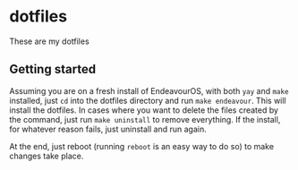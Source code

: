 # dotfiles
These are my dotfiles
## Getting started
Assuming you are on a fresh install of EndeavourOS, with both `yay` and `make` installed, just `cd` into the dotfiles directory and run `make endeavour`. This will install the dotfiles.
In cases where you want to delete the files created by the command, just run `make uninstall` to remove everything. If the install, for whatever reason fails, just uninstall and run again.

At the end, just reboot (running `reboot` is an easy way to do so) to make changes take place.
